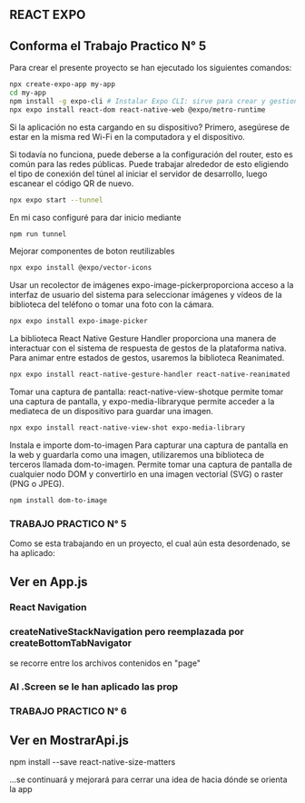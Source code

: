 ## REACT EXPO

## Conforma el Trabajo Practico N° 5

Para crear el presente proyecto se han ejecutado los siguientes comandos:
```bash
npx create-expo-app my-app
cd my-app
npm install -g expo-cli # Instalar Expo CLI: sirve para crear y gestionar proyectos de Expo
npx expo install react-dom react-native-web @expo/metro-runtime
```

Si la aplicación no esta cargando en su dispositivo?
Primero, asegúrese de estar en la misma red Wi-Fi en la computadora y el dispositivo.

Si todavía no funciona, puede deberse a la configuración del router, esto es común para las redes públicas. Puede trabajar alrededor de esto eligiendo el tipo de conexión del túnel al iniciar el servidor de desarrollo, luego escanear el código QR de nuevo.

```bash
npx expo start --tunnel
```
En mi caso configuré para dar inicio mediante 
```bash
npm run tunnel
```

Mejorar componentes de boton reutilizables
```bash
npx expo install @expo/vector-icons
```

Usar un recolector de imágenes
expo-image-pickerproporciona acceso a la interfaz de usuario del sistema para seleccionar imágenes y vídeos de la biblioteca del teléfono o tomar una foto con la cámara.
```bash
npx expo install expo-image-picker
```

La biblioteca React Native Gesture Handler proporciona una manera de interactuar con el sistema de respuesta de gestos de la plataforma nativa. Para animar entre estados de gestos, usaremos la biblioteca Reanimated.
```bash
npx expo install react-native-gesture-handler react-native-reanimated
```

Tomar una captura de pantalla: 
react-native-view-shotque permite tomar una captura de pantalla, y expo-media-libraryque permite acceder a la mediateca de un dispositivo para guardar una imagen.
```bash
npx expo install react-native-view-shot expo-media-library
```

Instala e importe dom-to-imagen
Para capturar una captura de pantalla en la web y guardarla como una imagen, utilizaremos una biblioteca de terceros llamada dom-to-imagen. Permite tomar una captura de pantalla de cualquier nodo DOM y convertirlo en una imagen vectorial (SVG) o raster (PNG o JPEG).
```bash
npm install dom-to-image
```


### TRABAJO PRACTICO N° 5

Como se esta trabajando en un proyecto, el cual aún esta desordenado, se ha aplicado:

## Ver en App.js
### React Navigation
### createNativeStackNavigation pero reemplazada por createBottomTabNavigator
se recorre entre los archivos contenidos en "page"
### Al .Screen se le han aplicado las prop

### TRABAJO PRACTICO N° 6

## Ver en MostrarApi.js
npm install --save react-native-size-matters

...se continuará y mejorará para cerrar una idea de hacia dónde se orienta la app